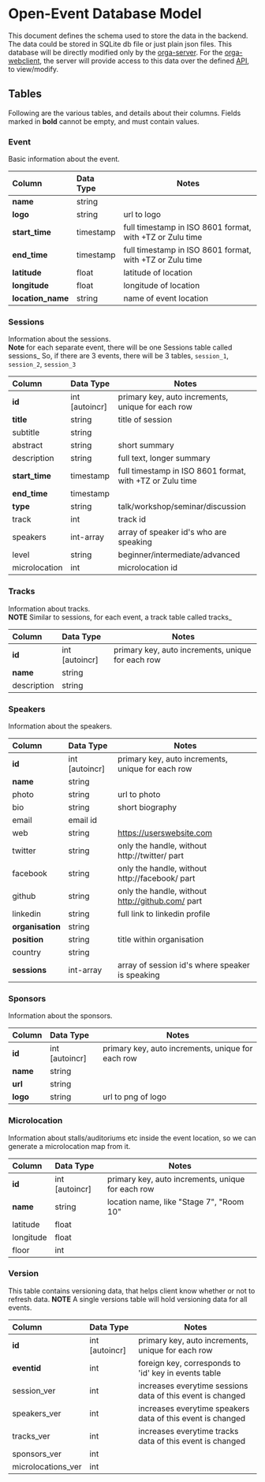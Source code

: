 # Open-Event Database Model

This document defines the schema used to store the data in the backend. The data could be stored in SQLite db file or just plain json files. This database will be directly modified only by the [orga-server](https://github.com/fossasia/open-event-orga-server). For the [orga-webclient](https://github.com/fossasia/open-event-orga-webclient), the server will provide access to this data over the defined [API](/API.md), to view/modify.  

## Tables
Following are the various tables, and details about their columns. Fields marked in **bold** cannot be empty, and must contain values.   

### Event
Basic information about the event.    

| Column            | Data Type      | Notes       |
|:------------------|:---------------| ------------|
| **name**          | string         | 
| **logo**          | string         | url to logo
| **start_time**    | timestamp      | full timestamp in ISO 8601 format, with +TZ or Zulu time
| **end_time**      | timestamp      | full timestamp in ISO 8601 format, with +TZ or Zulu time
| **latitude**      | float          | latitude of location
| **longitude**     | float          | longitude of location
| **location_name** | string         | name of event location



### Sessions  
Information about the sessions.   
**Note** for each separate event, there will be one Sessions table called sessions_<eventid> 
So, if there are 3 events, there will be 3 tables, `session_1`, `session_2`, `session_3` 

| Column          | Data Type      | Notes       |
|:----------------|:---------------| ------------|
| **id**          | int [autoincr] | primary key, auto increments, unique for each row
| **title**       | string         | title of session
| subtitle        | string         |
| abstract        | string         | short summary
| description     | string         | full text, longer summary
| **start_time**  | timestamp      | full timestamp in ISO 8601 format, with +TZ or Zulu time 
| **end_time**    | timestamp      |
| **type**        | string         | talk/workshop/seminar/discussion
| track           | int         | track id
| speakers        | int-array      | array of speaker id's who are speaking
| level           | string         | beginner/intermediate/advanced
| microlocation   | int            | microlocation id

### Tracks
Information about tracks.   
**NOTE** Similar to sessions, for each event, a track table called tracks_<eventid> 


| Column          | Data Type      | Notes       |
|:----------------|:---------------| ------------|
| **id**          | int [autoincr] | primary key, auto increments, unique for each row
| **name**        | string         |
| description     | string         |

### Speakers
Information about the speakers.  

| Column          | Data Type      | Notes       |
|:----------------|:---------------| ------------|
| **id**          | int [autoincr] | primary key, auto increments, unique for each row
| **name**        | string         |
| photo           | string         | url to photo 
| bio             | string         | short biography
| email           | email id       |
| web             | string         | https://userswebsite.com
| twitter         | string         | only the handle, without http://twitter/ part
| facebook        | string         | only the handle, without http://facebook/ part
| github          | string         | only the handle, without http://github.com/ part
| linkedin        | string         | full link to linkedin profile
| **organisation**| string         | 
| **position**    | string         | title within organisation
| country         | string         |
| **sessions**        | int-array      | array of session id's where speaker is speaking

### Sponsors
Information about the sponsors.   

| Column      | Data Type      | Notes       |
|:------------|:---------------| ------------|
| **id**          | int [autoincr] | primary key, auto increments, unique for each row
| **name**        | string         |
| **url**         | string         |
| **logo**        | string         | url to png of logo


### Microlocation
Information about stalls/auditoriums etc inside the event location, so we can generate a microlocation map from it.  

| Column          | Data Type      | Notes       |
|:----------------|:---------------| ------------|
| **id**          | int [autoincr] | primary key, auto increments, unique for each row
| **name**        | string         | location name, like "Stage 7", "Room 10"
| latitude        | float          |
| longitude       | float          |
| floor           | int            |

### Version
This table contains versioning data, that helps client know whether or not to refresh data.
**NOTE** A single versions table will hold versioning data for all events. 

| Column          | Data Type      | Notes       |
|:----------------|:---------------| ------------|
| **id**          | int [autoincr] | primary key, auto increments, unique for each row
| **eventid**     | int            | foreign key, corresponds to 'id' key in events table
| session_ver     | int            | increases everytime sessions data of this event is changed
| speakers_ver    | int            | increases everytime speakers data of this event is changed
| tracks_ver      | int            | increases everytime tracks data of this event is changed
| sponsors_ver    | int
| microlocations_ver     | int    |  
